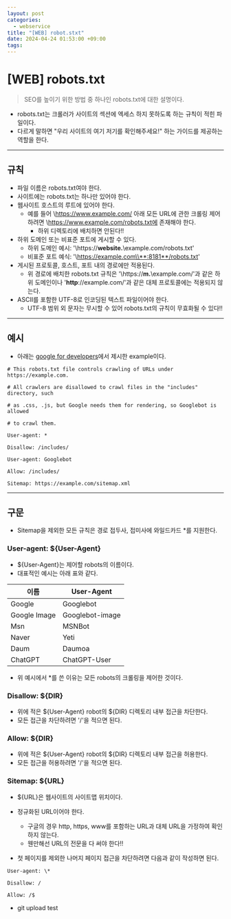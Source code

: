 ```yaml
---
layout: post
categories:
  - webservice
title: "[WEB] robot.stxt"
date: 2024-04-24 01:53:00 +09:00
tags:
---
```

# \[WEB] robots.txt

>SEO를 높이기 위한 방법 중 하나인 robots.txt에 대한 설명이다.

- robots.txt는 크롤러가 사이트의 섹션에 엑세스 하지 못하도록 하는 규칙이 적힌 파일이다.
- 다르게 말하면 \"우리 사이트의 여기 저기를 확인해주세요!" 하는 가이드를 제공하는 역할을 한다.

---

## 규칙

- 파일 이름은 robots.txt여야 한다.
- 사이트에는 robots.txt는 하나만 있어야 한다.
- 웹사이트 호스트의 루트에 있어야 한다.
	- 예를 들어 \https://www.example.com/ 아래 모든 URL에 관한 크롤링 제어하려면  \https://www.example.com/robots.txt에 존재해야 한다.
		- 하위 디렉토리에 배치하면 안된다!!
- 하위 도메인 또는 비표준 포트에 게시할 수 있다.
	- 하위 도메인 예시: '\https://**website.**\example\.com/robots.txt'
	- 비표준 포트 예식: '\https://example.com\\**:8181**/robots.txt'
- 게시된 프로토콜, 호스트, 포트 내의 경로에만 적용된다.
	- 위 경로에 배치한 robots.txt 규칙은 '\https://**m.**\example\.com/'과 같은 하위 도메인이나 '**http**://example.com/'과 같은 대체 프로토콜에는 적용되지 않는다.
- ASCII를 포함한 UTF-8로 인코딩된 텍스트 파일이어야 한다.
	- UTF-8 범위 외 문자는 무시할 수 있어 robots.txt의 규칙이 무효화될 수 있다!!

--- 

## 예시

- 아래는 [google for developers](https://developers.google.com/search/docs/crawling-indexing/robots/robots_txt?hl=ko)에서 제시한 example이다.

`# This robots.txt file controls crawling of URLs under https://example.com.`

`# All crawlers are disallowed to crawl files in the "includes" directory, such`

`# as .css, .js, but Google needs them for rendering, so Googlebot is allowed`

`# to crawl them.`

`User-agent: *`

`Disallow: /includes/`


`User-agent: Googlebot`

`Allow: /includes/`


`Sitemap: https://example.com/sitemap.xml`

---

## 구문

- Sitemap을 제외한 모든 규칙은 경로 접두사, 접미사에 와일드카드 \*를 지원한다.

### User-agent: ${User-Agent}

- ${User-Agent}는 제어할 robots의 이름이다.
- 대표적인 예시는 아래 표와 같다.

| 이름           | User-Agent      |
| ------------ | --------------- |
| Google       | Googlebot       |
| Google Image | Googlebot-image |
| Msn          | MSNBot          |
| Naver        | Yeti            |
| Daum         | Daumoa          |
| ChatGPT      | ChatGPT-User    |

- 위 예시에서 \*를 쓴 이유는 모든 robots의 크롤링을 제어한 것이다.

### Disallow: ${DIR}
- 위에 적은 ${User-Agent} robot의 ${DIR} 디렉토리 내부 접근을 차단한다.
- 모든 접근을 차단하려면 \'/'을 적으면 된다.

### Allow: ${DIR}
- 위에 적은 ${User-Agent} robot의 ${DIR} 디렉토리 내부 접근을 허용한다.
- 모든 접근을 허용하려면 \'/'을 적으면 된다.

### Sitemap: ${URL}
- ${URL}은 웹사이트의 사이트맵 위치이다.
- 정규화된 URL이어야 한다.
	- 구글의 경우 http, https, www를 포함하는 URL과 대체 URL을 가정하여 확인하지 않는다.
	- 웬만해선 URL의 전문을 다 써야 한다!!

- 첫 페이지를 제외한 나머지 페이지 접근을 차단하려면 다음과 같이 작성하면 된다.

`User-agent: \*`

`Disallow: /`

`Allow: /$`

- git upload test